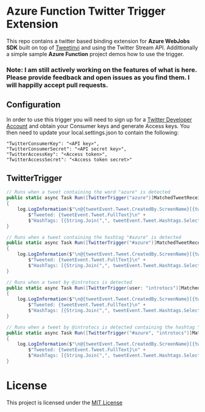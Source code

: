# Azure Function Twitter Trigger Extension
This repo contains a twitter based binding extension for <b>Azure WebJobs SDK</b> built on top of [Tweetinvi](https://github.com/linvi/tweetinvi) and using the Twitter Stream API. Addittionally a simple sample <b>Azure Function</b> project demos how to use the trigger.

### Note: I am still actively working on the features of what is here. Please provide feedback and open issues as you find them. I will happilly accept pull requests.

## Configuration
In order to use this trigger you will need to sign up for a [Twitter Developer Account](https://developer.twitter.com) and obtain your Consumer keys and generate Access keys. You then need to update your local.settings.json to contain the following:
```
"TwitterConsumerKey": "<API key>",
"TwitterConsumerSecret": "<API secret key>",
"TwitterAccessKey": "<Access token>",
"TwitterAccessSecret": "<Access token secret>"
```

## TwitterTrigger
```csharp
// Runs when a tweet containing the word "azure" is detected
public static async Task Run([TwitterTrigger("azure")]MatchedTweetReceivedEventArgs tweetEvent, ILogger log)
{
    log.LogInformation($"\n@{tweetEvent.Tweet.CreatedBy.ScreenName}[{tweetEvent.Tweet.CreatedBy.Name}]\n" +
        $"Tweeted: {tweetEvent.Tweet.FullText}\n" +
        $"HashTags: [{String.Join(",", tweetEvent.Tweet.Hashtags.Select(x => $"#{x.Text}"))}]");
}

// Runs when a tweet containing the hashtag "#azure" is detected
public static async Task Run([TwitterTrigger("#azure")]MatchedTweetReceivedEventArgs tweetEvent, ILogger log)
{
    log.LogInformation($"\n@{tweetEvent.Tweet.CreatedBy.ScreenName}[{tweetEvent.Tweet.CreatedBy.Name}]\n" +
        $"Tweeted: {tweetEvent.Tweet.FullText}\n" +
        $"HashTags: [{String.Join(",", tweetEvent.Tweet.Hashtags.Select(x => $"#{x.Text}"))}]");
}

// Runs when a tweet by @introtocs is detected
public static async Task Run([TwitterTrigger(user: "introtocs")]MatchedTweetReceivedEventArgs tweetEvent, ILogger log)
{
    log.LogInformation($"\n@{tweetEvent.Tweet.CreatedBy.ScreenName}[{tweetEvent.Tweet.CreatedBy.Name}]\n" +
        $"Tweeted: {tweetEvent.Tweet.FullText}\n" +
        $"HashTags: [{String.Join(",", tweetEvent.Tweet.Hashtags.Select(x => $"#{x.Text}"))}]");
}

// Runs when a tweet by @introtocs is detected containing the hashtag "#azure"
public static async Task Run([TwitterTrigger("#azure", "introtocs")]MatchedTweetReceivedEventArgs tweetEvent, ILogger log)
{
    log.LogInformation($"\n@{tweetEvent.Tweet.CreatedBy.ScreenName}[{tweetEvent.Tweet.CreatedBy.Name}]\n" +
        $"Tweeted: {tweetEvent.Tweet.FullText}\n" +
        $"HashTags: [{String.Join(",", tweetEvent.Tweet.Hashtags.Select(x => $"#{x.Text}"))}]");
}
```

# License
This project is licensed under the [MIT License](LICENSE.txt)
